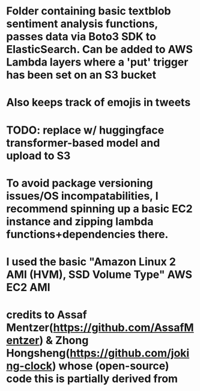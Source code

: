 # Folder containing basic textblob sentiment analysis functions, passes data via Boto3 SDK to ElasticSearch. Can be added to AWS Lambda layers where a 'put' trigger has been set on an S3 bucket
# Also keeps track of emojis in tweets
# TODO: replace w/ huggingface transformer-based model and upload to S3



# To avoid package versioning issues/OS incompatabilities, I recommend spinning up a basic EC2 instance and zipping lambda functions+dependencies there.
# I used the basic "Amazon Linux 2 AMI (HVM), SSD Volume Type" AWS EC2 AMI

# credits to Assaf Mentzer(https://github.com/AssafMentzer) & Zhong Hongsheng(https://github.com/joking-clock) whose (open-source) code this is partially derived from